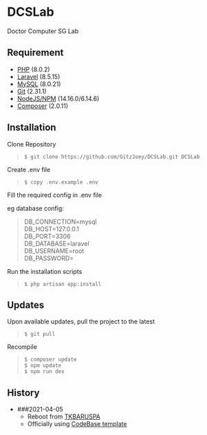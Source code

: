 # DCSLab

Doctor Computer SG Lab

## Requirement
* [PHP](https://www.php.net/downloads.php) (8.0.2)
* [Laravel](https://laravel.com/) (8.5.15)
* [MySQL](https://www.mysql.com/downloads/) (8.0.21)
* [Git](https://git-scm.com/downloads) (2.31.1)
* [NodeJS/NPM](https://nodejs.org/en/download/) (14.16.0/6.14.6)
* [Composer](https://getcomposer.org/download/) (2.0.11)

## Installation

Clone Repository

>`$ git clone https://github.com/GitzJoey/DCSLab.git DCSLab`

Create .env file

>`$ copy .env.example .env`

Fill the required config in .env file 

eg database config:
> DB_CONNECTION=mysql  
> DB_HOST=127.0.0.1  
> DB_PORT=3306  
> DB_DATABASE=laravel  
> DB_USERNAME=root  
> DB_PASSWORD=  

Run the installation scripts

>`$ php artisan app:install`

## Updates

Upon available updates, pull the project to the latest

>`$ git pull`

Recompile

>`$ composer update`  
>`$ npm update`  
>`$ npm run dev`

## History

* ###2021-04-05
    * Reboot from [TKBARUSPA](https://www.github.com/gitzjoey/TKBARUSPA)
    * Officially using [CodeBase template](https://themeforest.net/item/codebase-bootstrap-4-admin-dashboard-template-ui-framework/20289243)
    
